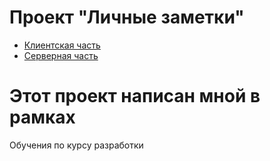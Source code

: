 # Проект "Личные заметки"

- [Клиентская часть](./client/README.md)
- [Серверная часть](./server/README.md)

# Этот проект написан мной в рамках 
Обучения по курсу разработки